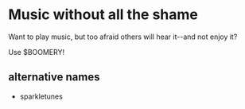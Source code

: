 # Music without all the shame

Want to play music, but too afraid others will hear it--and not enjoy it?

Use $BOOMERY!

## alternative names

- sparkletunes

